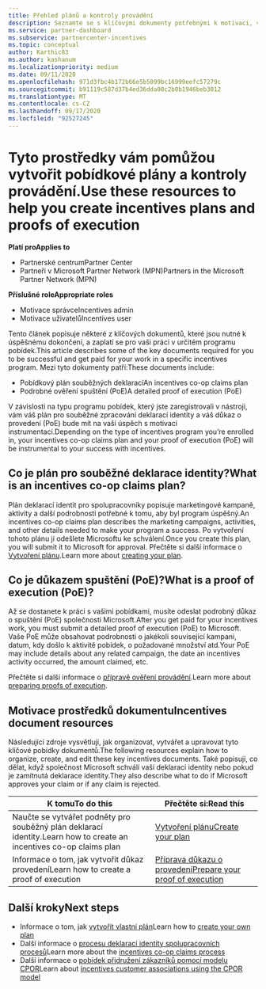 ```yaml
---
title: Přehled plánů a kontroly provádění
description: Seznamte se s klíčovými dokumenty potřebnými k motivaci, včetně podnětu pro souběžné zpracování deklarací identity a podrobného důkazu o spuštění (PoE).
ms.service: partner-dashboard
ms.subservice: partnercenter-incentives
ms.topic: conceptual
author: Karthic83
ms.author: kashanum
ms.localizationpriority: medium
ms.date: 09/11/2020
ms.openlocfilehash: 971d3fbc4b172b66e5b5099bc16999eefc57279c
ms.sourcegitcommit: b91119c587d37b4ed36dda00c2b0b1946beb3012
ms.translationtype: MT
ms.contentlocale: cs-CZ
ms.lasthandoff: 09/17/2020
ms.locfileid: "92527245"
---
```

# <a name="use-these-resources-to-help-you-create-incentives-plans-and-proofs-of-execution"></a><span data-ttu-id="35737-103">Tyto prostředky vám pomůžou vytvořit pobídkové plány a kontroly provádění.</span><span class="sxs-lookup"><span data-stu-id="35737-103">Use these resources to help you create incentives plans and proofs of execution</span></span>

<span data-ttu-id="35737-104">**Platí pro**</span><span class="sxs-lookup"><span data-stu-id="35737-104">**Applies to**</span></span>

- <span data-ttu-id="35737-105">Partnerské centrum</span><span class="sxs-lookup"><span data-stu-id="35737-105">Partner Center</span></span>
- <span data-ttu-id="35737-106">Partneři v Microsoft Partner Network (MPN)</span><span class="sxs-lookup"><span data-stu-id="35737-106">Partners in the Microsoft Partner Network (MPN)</span></span>

<span data-ttu-id="35737-107">**Příslušné role**</span><span class="sxs-lookup"><span data-stu-id="35737-107">**Appropriate roles**</span></span>

- <span data-ttu-id="35737-108">Motivace správce</span><span class="sxs-lookup"><span data-stu-id="35737-108">Incentives admin</span></span>
- <span data-ttu-id="35737-109">Motivace uživatelů</span><span class="sxs-lookup"><span data-stu-id="35737-109">Incentives user</span></span>

<span data-ttu-id="35737-110">Tento článek popisuje některé z klíčových dokumentů, které jsou nutné k úspěšnému dokončení, a zaplatí se pro vaši práci v určitém programu pobídek.</span><span class="sxs-lookup"><span data-stu-id="35737-110">This article describes some of the key documents required for you to be successful and get paid for your work in a specific incentives program.</span></span> <span data-ttu-id="35737-111">Mezi tyto dokumenty patří:</span><span class="sxs-lookup"><span data-stu-id="35737-111">These documents include:</span></span>

- <span data-ttu-id="35737-112">Pobídkový plán souběžných deklarací</span><span class="sxs-lookup"><span data-stu-id="35737-112">An incentives co-op claims plan</span></span>
- <span data-ttu-id="35737-113">Podrobné ověření spuštění (PoE)</span><span class="sxs-lookup"><span data-stu-id="35737-113">A detailed proof of execution (PoE)</span></span>

<span data-ttu-id="35737-114">V závislosti na typu programu pobídek, který jste zaregistrovali v nástroji, vám váš plán pro souběžné zpracování deklarací identity a váš důkaz o provedení (PoE) bude mít na vaši úspěch s motivací instrumentaci.</span><span class="sxs-lookup"><span data-stu-id="35737-114">Depending on the type of incentives program you’re enrolled in, your incentives co-op claims plan and your proof of execution (PoE) will be instrumental to your success with incentives.</span></span>

## <a name="what-is-an-incentives-co-op-claims-plan"></a><span data-ttu-id="35737-115">Co je plán pro souběžné deklarace identity?</span><span class="sxs-lookup"><span data-stu-id="35737-115">What is an incentives co-op claims plan?</span></span>

<span data-ttu-id="35737-116">Plán deklarací identit pro spolupracovníky popisuje marketingové kampaně, aktivity a další podrobnosti potřebné k tomu, aby byl program úspěšný.</span><span class="sxs-lookup"><span data-stu-id="35737-116">An incentives co-op claims plan describes the marketing campaigns, activities, and other details needed to make your program a success.</span></span> <span data-ttu-id="35737-117">Po vytvoření tohoto plánu ji odešlete Microsoftu ke schválení.</span><span class="sxs-lookup"><span data-stu-id="35737-117">Once you create this plan, you will submit it to Microsoft for approval.</span></span> <span data-ttu-id="35737-118">Přečtěte si další informace o [Vytvoření plánu](incentives-create-your-plan.md).</span><span class="sxs-lookup"><span data-stu-id="35737-118">Learn more about [creating your plan](incentives-create-your-plan.md).</span></span>

## <a name="what-is-a-proof-of-execution-poe"></a><span data-ttu-id="35737-119">Co je důkazem spuštění (PoE)?</span><span class="sxs-lookup"><span data-stu-id="35737-119">What is a proof of execution (PoE)?</span></span>

<span data-ttu-id="35737-120">Až se dostanete k práci s vašimi pobídkami, musíte odeslat podrobný důkaz o spuštění (PoE) společnosti Microsoft.</span><span class="sxs-lookup"><span data-stu-id="35737-120">After you get paid for your incentives work, you must submit a detailed proof of execution (PoE) to Microsoft.</span></span> <span data-ttu-id="35737-121">Vaše PoE může obsahovat podrobnosti o jakékoli související kampani, datum, kdy došlo k aktivitě pobídek, o požadované množství atd.</span><span class="sxs-lookup"><span data-stu-id="35737-121">Your PoE may include details about any related campaign, the date an incentives activity occurred, the amount claimed, etc.</span></span> 

<span data-ttu-id="35737-122">Přečtěte si další informace o [přípravě ověření provádění](incentives-prepare-your-proof-of-execution.md).</span><span class="sxs-lookup"><span data-stu-id="35737-122">Learn more about [preparing proofs of execution](incentives-prepare-your-proof-of-execution.md).</span></span>

## <a name="incentives-document-resources"></a><span data-ttu-id="35737-123">Motivace prostředků dokumentu</span><span class="sxs-lookup"><span data-stu-id="35737-123">Incentives document resources</span></span>

<span data-ttu-id="35737-124">Následující zdroje vysvětlují, jak organizovat, vytvářet a upravovat tyto klíčové pobídky dokumentů.</span><span class="sxs-lookup"><span data-stu-id="35737-124">The following resources explain how to organize, create, and edit these key incentives documents.</span></span> <span data-ttu-id="35737-125">Také popisují, co dělat, když společnost Microsoft schválí vaši deklaraci identity nebo pokud je zamítnutá deklarace identity.</span><span class="sxs-lookup"><span data-stu-id="35737-125">They also describe what to do if Microsoft approves your claim or if any claim is rejected.</span></span>

|  <span data-ttu-id="35737-126">**K tomu**</span><span class="sxs-lookup"><span data-stu-id="35737-126">**To do this**</span></span>  |  <span data-ttu-id="35737-127">**Přečtěte si:**</span><span class="sxs-lookup"><span data-stu-id="35737-127">**Read this**</span></span>  |
|--------------|-----------|
| <span data-ttu-id="35737-128">Naučte se vytvářet podněty pro souběžný plán deklarací identity.</span><span class="sxs-lookup"><span data-stu-id="35737-128">Learn how to create an incentives co-op claims plan</span></span> | [<span data-ttu-id="35737-129">Vytvoření plánu</span><span class="sxs-lookup"><span data-stu-id="35737-129">Create your plan</span></span>](incentives-create-your-plan.md)  |
<span data-ttu-id="35737-130">Informace o tom, jak vytvořit důkaz provedení</span><span class="sxs-lookup"><span data-stu-id="35737-130">Learn how to create a proof of execution</span></span> | [<span data-ttu-id="35737-131">Příprava důkazu o provedení</span><span class="sxs-lookup"><span data-stu-id="35737-131">Prepare your proof of execution</span></span>](incentives-prepare-your-proof-of-execution.md)  |

## <a name="next-steps"></a><span data-ttu-id="35737-132">Další kroky</span><span class="sxs-lookup"><span data-stu-id="35737-132">Next steps</span></span>

- <span data-ttu-id="35737-133">Informace o tom, jak [vytvořit vlastní plán](incentives-create-your-plan.md)</span><span class="sxs-lookup"><span data-stu-id="35737-133">Learn how to [create your own plan](incentives-create-your-plan.md)</span></span>
- <span data-ttu-id="35737-134">Další informace o [procesu deklarací identity spolupracovních procesů](claims-overview.md)</span><span class="sxs-lookup"><span data-stu-id="35737-134">Learn more about the [incentives co-op claims process](claims-overview.md)</span></span>
- <span data-ttu-id="35737-135">Další informace o [pobídek přidružení zákazníků pomocí modelu CPOR](submit-osa-claim.md)</span><span class="sxs-lookup"><span data-stu-id="35737-135">Learn about [incentives customer associations using the CPOR model](submit-osa-claim.md)</span></span>